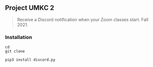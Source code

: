 ## Project UMKC 2
> Receive a Discord notification when your Zoom classes start. Fall 2021.

### Installation
```
cd
git clone

pip3 install discord.py
```
